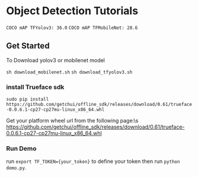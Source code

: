
# Object Detection Tutorials

`COCO mAP TFYolov3: 36.0`
`COCO mAP TFMobileNet: 28.6`


## Get Started
To Download yolov3 or mobilenet model

`sh download_mobilenet.sh`
`sh download_tfyolov3.sh`

### install Trueface sdk
`sudo pip install https://github.com/getchui/offline_sdk/releases/download/0.61/trueface-0.0.6.1-cp27-cp27mu-linux_x86_64.whl`

Get your platform wheel url from the following page:\s
https://github.com/getchui/offline_sdk/releases/download/0.61/trueface-0.0.6.1-cp27-cp27mu-linux_x86_64.whl

### Run Demo
run `export TF_TOKEN={your_token}`  to define your token then run `python demo.py`.